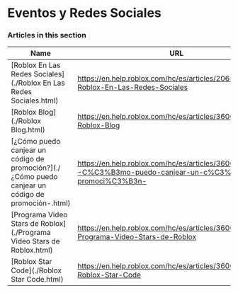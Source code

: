 # Eventos y Redes Sociales  
### Articles in this section
Name|URL
-|-
[Roblox En Las Redes Sociales](./Roblox En Las Redes Sociales.html) |https://en.help.roblox.com/hc/es/articles/206596923-Roblox-En-Las-Redes-Sociales
[Roblox Blog](./Roblox Blog.html) |https://en.help.roblox.com/hc/es/articles/360029134331-Roblox-Blog
[¿Cómo puedo canjear un código de promoción?](./¿Cómo puedo canjear un código de promoción-.html) |https://en.help.roblox.com/hc/es/articles/360029650831--C%C3%B3mo-puedo-canjear-un-c%C3%B3digo-de-promoci%C3%B3n-
[Programa Video Stars de Roblox](./Programa Video Stars de Roblox.html) |https://en.help.roblox.com/hc/es/articles/360026092011-Programa-Video-Stars-de-Roblox
[Roblox Star Code](./Roblox Star Code.html) |https://en.help.roblox.com/hc/es/articles/360026181292-Roblox-Star-Code